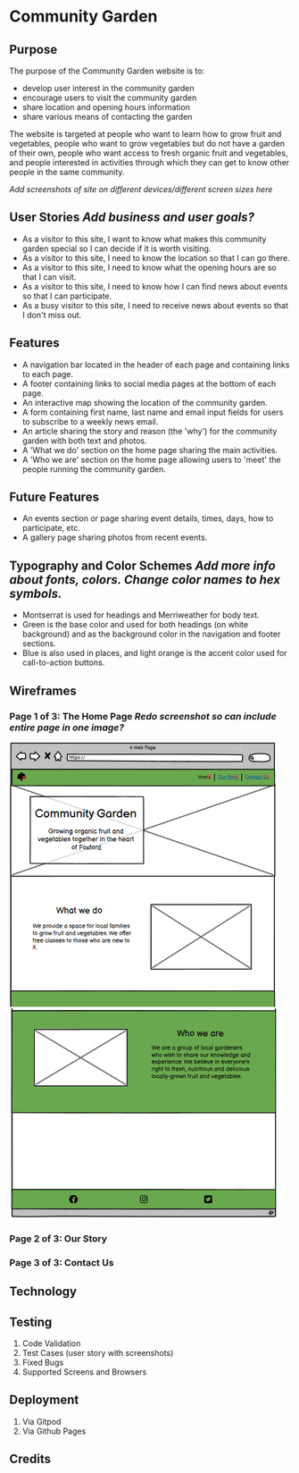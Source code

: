 # Community Garden
## Purpose
The purpose of the Community Garden website is to:
* develop user interest in the community garden
* encourage users to visit the community garden
* share location and opening hours information
* share various means of contacting the garden

The website is targeted at people who want to learn how to grow fruit and vegetables, people who want to grow vegetables but do not have a garden of their own, people who want access to fresh organic fruit and vegetables, and people interested in activities through which they can get to know other people in the same community. 

*Add screenshots of site on different devices/different screen sizes here*

## User Stories *Add business and user goals?*

* As a visitor to this site, I want to know what makes this community garden special so I can decide if it is worth visiting. 
* As a visitor to this site, I need to know the location so that I can go there.
* As a visitor to this site, I need to know what the opening hours are so that I can visit.
* As a visitor to this site, I need to know how I can find news about events so that I can participate. 
* As a busy visitor to this site, I need to receive news about events so that I don't miss out.

## Features

* A navigation bar located in the header of each page and containing links to each page. 
* A footer containing links to social media pages at the bottom of each page. 
* An interactive map showing the location of the community garden. 
* A form containing first name, last name and email input fields for users to subscribe to a weekly news email.
* An article sharing the story and reason (the 'why') for the community garden with both text and photos.
* A 'What we do' section on the home page sharing the main activities.
* A 'Who we are' section on the home page allowing users to 'meet' the people running the community garden.  

## Future Features

* An events section or page sharing event details, times, days, how to participate, etc.
* A gallery page sharing photos from recent events.

## Typography and Color Schemes *Add more info about fonts, colors. Change color names to hex symbols.*

* Montserrat is used for headings and Merriweather for body text. 
* Green is the base color and used for both headings (on white background) and as the background color in the navigation and footer sections. 
* Blue is also used in places, and light orange is the accent color used for call-to-action buttons. 

## Wireframes

### Page 1 of 3: The Home Page *Redo screenshot so can include entire page in one image?*
![The upper half of the home page.](assets/images/homepage_wireframe%201%20screenshot.png) ![The lower half of the home page.](assets/images/homepage_wireframe%202%20screenshot.png)
### Page 2 of 3: Our Story
### Page 3 of 3: Contact Us

## Technology
## Testing
1. Code Validation
2. Test Cases (user story with screenshots)
3. Fixed Bugs
4. Supported Screens and Browsers
## Deployment
1. Via Gitpod
2. Via Github Pages
## Credits